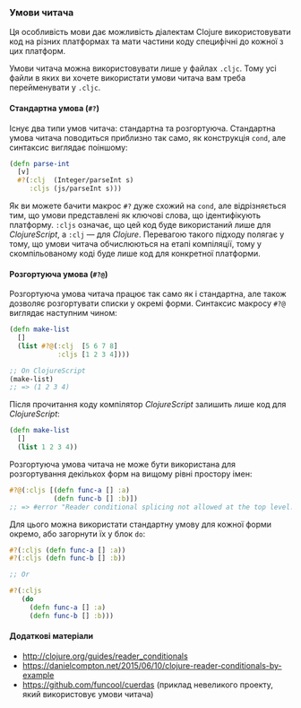 ### Умови читача

Ця особливість мови дає можливість діалектам Clojure використовувати код на різних платформах та мати частини коду специфічні до кожної з цих платформ.

Умови читача можна використовувати лише у файлах `.cljc`. Тому усі файли в яких ви хочете використати умови читача вам треба перейменувати у `.cljc`.

#### Стандартна умова (`#?`)

Існує два типи умов читача: стандартна та розгортуюча. Стандартна умова читача поводиться приблизно так само, як конструкція `cond`, але синтаксис виглядає поіншому:

```clojure
(defn parse-int
  [v]
  #?(:clj  (Integer/parseInt s)
     :cljs (js/parseInt s)))
```

Як ви можете бачити макрос `#?` дуже схожий на `cond`, але відрізняється тим, що умови представлені як ключові слова, що ідентифікують платформу. `:cljs` означає, що цей код буде використаний лише для _ClojureScript_, а `:clj` — для _Clojure_. Перевагою такого підходу полягає у тому, що умови читача обчислюються на етапі компіляції, тому у скомпільованому коді буде лише код для конкретної платформи.

#### Розгортуюча умова (`#?@`)

Розгортуюча умова читача працює так само як і стандартна, але також дозволяє розгортувати списки у окремі форми. Синтаксис макросу `#?@` виглядає наступним чином:

```clojure
(defn make-list
  []
  (list #?@(:clj  [5 6 7 8]
            :cljs [1 2 3 4])))

;; On ClojureScript
(make-list)
;; => (1 2 3 4)
```

Після прочитання коду компілятор _ClojureScript_ залишить лише код для _ClojureScript_:

```clojure
(defn make-list
  []
  (list 1 2 3 4))
```

Розгортуюча умова читача не може бути використана для розгортування декількох форм на вищому рівні простору імен:

```clojure
#?@(:cljs [(defn func-a [] :a)
           (defn func-b [] :b)])
;; => #error "Reader conditional splicing not allowed at the top level."
```

Для цього можна використати стандартну умову для кожної форми окремо, або загорнути їх у блок `do`:

```clojure
#?(:cljs (defn func-a [] :a))
#?(:cljs (defn func-b [] :b))

;; Or

#?(:cljs
   (do
     (defn func-a [] :a)
     (defn func-b [] :b)))
```

#### Додаткові матеріали

* http://clojure.org/guides/reader_conditionals
* https://danielcompton.net/2015/06/10/clojure-reader-conditionals-by-example
* https://github.com/funcool/cuerdas (приклад невеликого проекту, який використовує умови читача)
